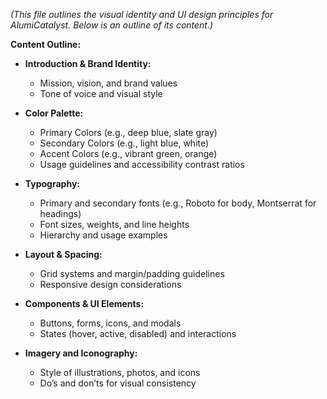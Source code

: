 *(This file outlines the visual identity and UI design principles for AlumiCatalyst. Below is an outline of its content.)*

**Content Outline:**

- **Introduction & Brand Identity:**  
  - Mission, vision, and brand values  
  - Tone of voice and visual style

- **Color Palette:**  
  - Primary Colors (e.g., deep blue, slate gray)  
  - Secondary Colors (e.g., light blue, white)  
  - Accent Colors (e.g., vibrant green, orange)  
  - Usage guidelines and accessibility contrast ratios

- **Typography:**  
  - Primary and secondary fonts (e.g., Roboto for body, Montserrat for headings)  
  - Font sizes, weights, and line heights  
  - Hierarchy and usage examples

- **Layout & Spacing:**  
  - Grid systems and margin/padding guidelines  
  - Responsive design considerations

- **Components & UI Elements:**  
  - Buttons, forms, icons, and modals  
  - States (hover, active, disabled) and interactions

- **Imagery and Iconography:**  
  - Style of illustrations, photos, and icons  
  - Do’s and don’ts for visual consistency
